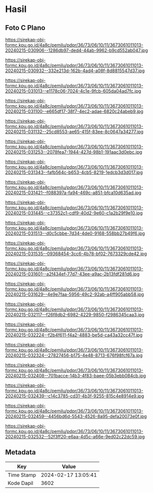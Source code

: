 # Hasil

## Foto C Plano

https://sirekap-obj-formc.kpu.go.id/4a8c/pemilu/pdpr/36/73/06/10/11/3673061011013-20240215-030906--1286db97-ded4-44ab-9962-b9cd552ab047.jpg

https://sirekap-obj-formc.kpu.go.id/4a8c/pemilu/pdpr/36/73/06/10/11/3673061011013-20240215-030932--332e213d-162b-4ad4-a08f-8d8815547d37.jpg

https://sirekap-obj-formc.kpu.go.id/4a8c/pemilu/pdpr/36/73/06/10/11/3673061011013-20240215-031013--e1178c06-7024-4c1e-9fcb-605da04ad7fc.jpg

https://sirekap-obj-formc.kpu.go.id/4a8c/pemilu/pdpr/36/73/06/10/11/3673061011013-20240215-031100--e665df17-38f7-4ec2-adae-6820c24abeb9.jpg

https://sirekap-obj-formc.kpu.go.id/4a8c/pemilu/pdpr/36/73/06/10/11/3673061011013-20240215-031132--25cd8553-ae65-415f-83ee-8c0647a34277.jpg

https://sirekap-obj-formc.kpu.go.id/4a8c/pemilu/pdpr/36/73/06/10/11/3673061011013-20240215-031253--2078fea7-1944-427d-98b1-191aac3d0ebc.jpg

https://sirekap-obj-formc.kpu.go.id/4a8c/pemilu/pdpr/36/73/06/10/11/3673061011013-20240215-031343--fafb564c-b653-4cb5-8219-1edcb3d3d017.jpg

https://sirekap-obj-formc.kpu.go.id/4a8c/pemilu/pdpr/36/73/06/10/11/3673061011013-20240215-031421--f088397a-fa94-469c-a851-bfca10d635ad.jpg

https://sirekap-obj-formc.kpu.go.id/4a8c/pemilu/pdpr/36/73/06/10/11/3673061011013-20240215-031445--c37352c1-cdf9-40d2-9e60-c1a2b29f9e10.jpg

https://sirekap-obj-formc.kpu.go.id/4a8c/pemilu/pdpr/36/73/06/10/11/3673061011013-20240215-031513--d0c5cbbe-7d34-4de0-9168-558bb27b49f6.jpg

https://sirekap-obj-formc.kpu.go.id/4a8c/pemilu/pdpr/36/73/06/10/11/3673061011013-20240215-031535--09368454-3cc6-4b78-bf02-7673329cde42.jpg

https://sirekap-obj-formc.kpu.go.id/4a8c/pemilu/pdpr/36/73/06/10/11/3673061011013-20240215-031601--a2f434ef-77d7-43ee-a9ac-2b13fdf281d6.jpg

https://sirekap-obj-formc.kpu.go.id/4a8c/pemilu/pdpr/36/73/06/10/11/3673061011013-20240215-031629--4e9e7faa-5956-49c2-92ab-a4ff905abb58.jpg

https://sirekap-obj-formc.kpu.go.id/4a8c/pemilu/pdpr/36/73/06/10/11/3673061011013-20240215-032117--f26f8db2-6982-4229-9850-f2986345caa3.jpg

https://sirekap-obj-formc.kpu.go.id/4a8c/pemilu/pdpr/36/73/06/10/11/3673061011013-20240215-032224--f2b4f611-f4a2-4883-be5d-ca43a32cc47f.jpg

https://sirekap-obj-formc.kpu.go.id/4a8c/pemilu/pdpr/36/73/06/10/11/3673061011013-20240215-032324--27827456-b175-4e48-8713-676f98fcf67a.jpg

https://sirekap-obj-formc.kpu.go.id/4a8c/pemilu/pdpr/36/73/06/10/11/3673061011013-20240215-032408--701bacce-14b3-4f83-baee-05b3ebb084cb.jpg

https://sirekap-obj-formc.kpu.go.id/4a8c/pemilu/pdpr/36/73/06/10/11/3673061011013-20240215-032439--c14c3785-cd31-4b3f-9255-815c4e8914e9.jpg

https://sirekap-obj-formc.kpu.go.id/4a8c/pemilu/pdpr/36/73/06/10/11/3673061011013-20240215-032459--4456bd6d-5543-4526-8a95-defa20073e0f.jpg

https://sirekap-obj-formc.kpu.go.id/4a8c/pemilu/pdpr/36/73/06/10/11/3673061011013-20240215-032532--52f3ff20-e6aa-4d5c-a66e-9ed02c22dc59.jpg


## Metadata

| Key        | Value               |
| ---------- | ------------------- |
| Time Stamp | 2024-02-17 13:05:41 |
| Kode Dapil | 3602                |



